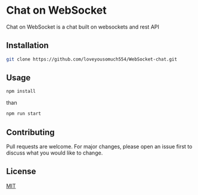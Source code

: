 # Chat on WebSocket

Chat on WebSocket is a chat built on websockets and rest API

## Installation

```bash
git clone https://github.com/loveyousomuch554/WebSocket-chat.git
```

## Usage

```bash
npm install
```
than
```bash 
npm run start
```

## Contributing
Pull requests are welcome. For major changes, please open an issue first to discuss what you would like to change.

## License
[MIT](https://choosealicense.com/licenses/mit/)
